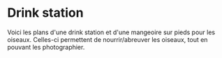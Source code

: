 # Drink station
Voici les plans d'une drink station et d'une mangeoire sur pieds pour les oiseaux. Celles-ci permettent de nourrir/abreuver les oiseaux, tout en pouvant les photographier.